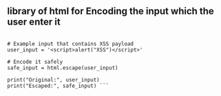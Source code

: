 ## library of html for Encoding the input which the user enter it 
                                                                                                                                     
``` import html

# Example input that contains XSS payload
user_input = '<script>alert("XSS")</script>'

# Encode it safely
safe_input = html.escape(user_input)

print("Original:", user_input)
print("Escaped:", safe_input) ```
